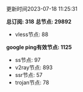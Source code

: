 更新时间2023-07-18 11:25:31

**总订阅: 318**
**总节点: 29892**
- vless节点: 88

**google ping有效节点: 1125**
- ss节点: 97
- v2ray节点: 893
- ssr节点: 57
- trojan节点: 78
